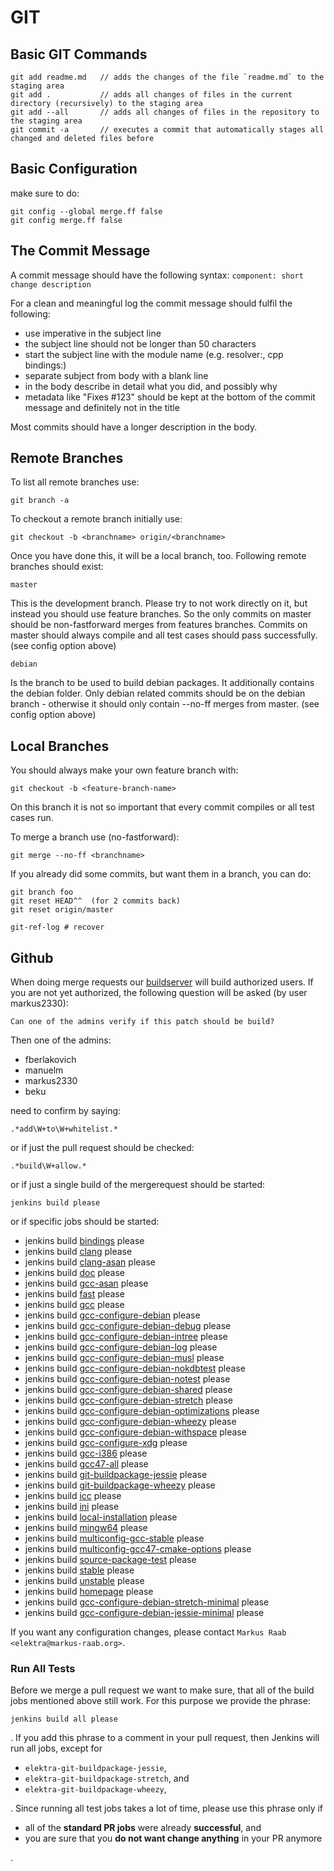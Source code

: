# GIT

## Basic GIT Commands

	git add readme.md   // adds the changes of the file `readme.md` to the staging area
	git add .           // adds all changes of files in the current directory (recursively) to the staging area
	git add --all       // adds all changes of files in the repository to the staging area
	git commit -a       // executes a commit that automatically stages all changed and deleted files before

## Basic Configuration

make sure to do:

	git config --global merge.ff false
	git config merge.ff false

## The Commit Message

A commit message should have the following syntax:
`component: short change description`

For a clean and meaningful log the commit
message should fulfil the following:

- use imperative in the subject line
- the subject line should not be longer than 50 characters
- start the subject line with the module name (e.g. resolver:, cpp bindings:)
- separate subject from body with a blank line
- in the body describe in detail what you did, and possibly why
- metadata like "Fixes #123" should be kept at the bottom of the commit message and definitely not in the title

Most commits should have a longer description in the body.

## Remote Branches

To list all remote branches use:

	git branch -a

To checkout a remote branch initially use:

	git checkout -b <branchname> origin/<branchname>

Once you have done this, it will be a local branch, too.
Following remote branches should exist:

	master

This is the development branch. Please try
to not work directly on it, but instead
you should use feature branches. So the
only commits on master should be non-fastforward
merges from features branches. Commits on
master should always compile and all test
cases should pass successfully.
(see config option above)

	debian

Is the branch to be used to build debian
packages. It additionally contains the
debian folder. Only debian related commits
should be on the debian branch - otherwise
it should only contain --no-ff merges from
master. (see config option above)

## Local Branches

You should always make your own feature branch with:

	git checkout -b <feature-branch-name>

On this branch it is not so important that every
commit compiles or all test cases run.

To merge a branch use (no-fastforward):

	git merge --no-ff <branchname>

If you already did some commits, but want them in a branch,
you can do:

	git branch foo
	git reset HEAD^^  (for 2 commits back)
	git reset origin/master

	git-ref-log # recover

## Github

When doing merge requests our [buildserver](https://build.libelektra.org)
will build authorized users. If you are not yet authorized, the following
question will be asked (by user markus2330):

	Can one of the admins verify if this patch should be build?

Then one of the admins:

- fberlakovich
- manuelm
- markus2330
- beku

need to confirm by saying:

	.*add\W+to\W+whitelist.*

or if just the pull request should be checked:

	.*build\W+allow.*

or if just a single build of the mergerequest should be started:

	jenkins build please

or if specific jobs should be started:

* jenkins build [bindings](https://build.libelektra.org/job/elektra-test-bindings/) please
* jenkins build [clang](https://build.libelektra.org/job/elektra-clang/) please
* jenkins build [clang-asan](https://build.libelektra.org/job/elektra-clang-asan/) please
* jenkins build [doc](https://build.libelektra.org/jenkins/job/elektra-doc/) please
* jenkins build [gcc-asan](https://build.libelektra.org/job/elektra-gcc-asan/) please
* jenkins build [fast](https://build.libelektra.org/job/elektra-mergerequests-fast/) please
* jenkins build [gcc](https://build.libelektra.org/job/elektra-gcc/) please
* jenkins build [gcc-configure-debian](https://build.libelektra.org/job/elektra-gcc-configure-debian/) please
* jenkins build [gcc-configure-debian-debug](https://build.libelektra.org/job/elektra-gcc-configure-debian-debug) please
* jenkins build [gcc-configure-debian-intree](https://build.libelektra.org/job/elektra-gcc-configure-debian-intree/) please
* jenkins build [gcc-configure-debian-log](https://build.libelektra.org/job/elektra-gcc-configure-debian-log) please
* jenkins build [gcc-configure-debian-musl](https://build.libelektra.org/job/elektra-gcc-configure-debian-musl/) please
* jenkins build [gcc-configure-debian-nokdbtest](https://build.libelektra.org/job/elektra-gcc-configure-debian-nokdbtest/) please
* jenkins build [gcc-configure-debian-notest](https://build.libelektra.org/job/elektra-gcc-configure-debian-notest/) please
* jenkins build [gcc-configure-debian-shared](https://build.libelektra.org/job/elektra-gcc-configure-debian-shared/) please
* jenkins build [gcc-configure-debian-stretch](https://build.libelektra.org/job/elektra-gcc-configure-debian-stretch/) please
* jenkins build [gcc-configure-debian-optimizations](https://build.libelektra.org/job/elektra-gcc-configure-debian-optimizations/) please
* jenkins build [gcc-configure-debian-wheezy](https://build.libelektra.org/job/elektra-gcc-configure-debian-wheezy/) please
* jenkins build [gcc-configure-debian-withspace](https://build.libelektra.org/job/elektra-gcc-configure-debian-withspace/) please
* jenkins build [gcc-configure-xdg](https://build.libelektra.org/job/elektra-gcc-configure-xdg/) please
* jenkins build [gcc-i386](https://build.libelektra.org/job/elektra-gcc-i386/) please
* jenkins build [gcc47-all](https://build.libelektra.org/job/elektra-gcc47-all/) please
* jenkins build [git-buildpackage-jessie](https://build.libelektra.org/job/elektra-git-buildpackage-jessie/) please
* jenkins build [git-buildpackage-wheezy](https://build.libelektra.org/job/elektra-git-buildpackage-wheezy/) please
* jenkins build [icc](https://build.libelektra.org/job/elektra-icc/) please
* jenkins build [ini](https://build.libelektra.org/job/elektra-ini-mergerequests/) please
* jenkins build [local-installation](https://build.libelektra.org/job/elektra-local-installation/) please
* jenkins build [mingw64](https://build.libelektra.org/job/elektra-gcc-configure-mingw-w64/) please
* jenkins build [multiconfig-gcc-stable](https://build.libelektra.org/job/elektra-multiconfig-gcc-stable/) please
* jenkins build [multiconfig-gcc47-cmake-options](https://build.libelektra.org/job/elektra-multiconfig-gcc47-cmake-options/) please
* jenkins build [source-package-test](https://build.libelektra.org/job/elektra-source-package-test/) please
* jenkins build [stable](https://build.libelektra.org/job/elektra-mergerequests-stable/) please
* jenkins build [unstable](https://build.libelektra.org/job/elektra-mergerequests-unstable/) please
* jenkins build [homepage](https://build.libelektra.org/job/elektra-homepage/) please
* jenkins build [gcc-configure-debian-stretch-minimal](https://build.libelektra.org/job/elektra-gcc-configure-debian-stretch-minimal/) please
* jenkins build [gcc-configure-debian-jessie-minimal](https://build.libelektra.org/job/elektra-gcc-configure-debian-jessie-minimal/) please

If you want any configuration changes, please contact
`Markus Raab <elektra@markus-raab.org>`.

### Run All Tests

Before we merge a pull request we want to make sure, that all of the build jobs mentioned above still work. For this purpose we provide the
phrase:

```
jenkins build all please
```

. If you add this phrase to a comment in your pull request, then Jenkins will run all jobs, except for

- `elektra-git-buildpackage-jessie`,
- `elektra-git-buildpackage-stretch`, and
- `elektra-git-buildpackage-wheezy`,

. Since running all test jobs takes a lot of time, please use this phrase only if

- all of the **standard PR jobs** were already **successful**, and
- you are sure that you **do not want change anything** in your PR anymore

.
